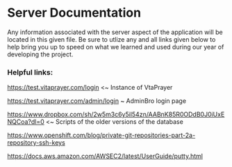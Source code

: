 # Server Documentation
Any information associated with the server aspect of the application will be located in this given file. Be sure to utlize any and all links given below to help bring you up to speed on what we learned and used during our year of developing the project.

### Helpful links:
https://test.vitaprayer.com/login <~ Instance of VtaPrayer

https://test.vitaprayer.com/admin/login ~ AdminBro login page

https://www.dropbox.com/sh/2w5m3c6y5il54zn/AABnK85R0ODdB0J0iUxENQCoa?dl=0 <~ Scripts of the older versions of the database

https://www.openshift.com/blog/private-git-repositories-part-2a-repository-ssh-keys

https://docs.aws.amazon.com/AWSEC2/latest/UserGuide/putty.html
